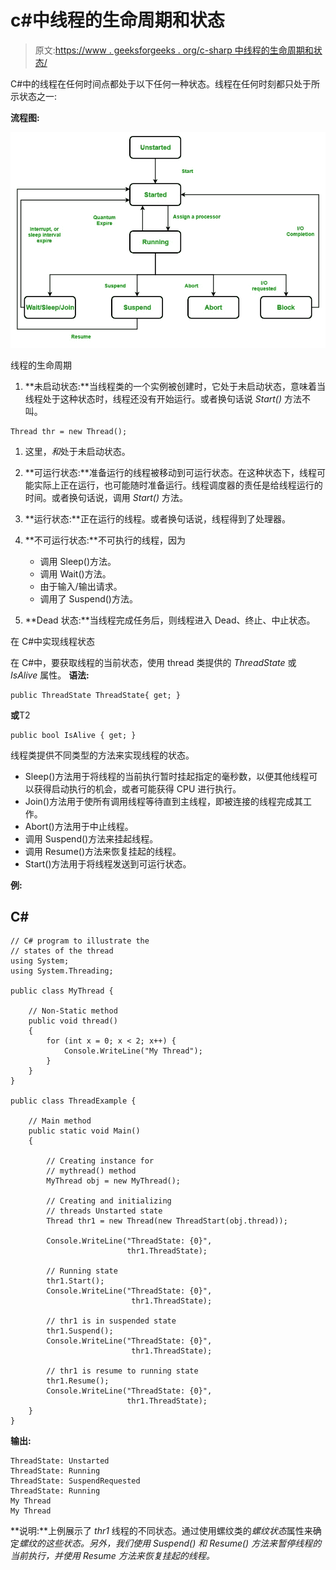 # c#中线程的生命周期和状态

> 原文:[https://www . geeksforgeeks . org/c-sharp 中线程的生命周期和状态/](https://www.geeksforgeeks.org/lifecycle-and-states-of-a-thread-in-c-sharp/)

C#中的线程在任何时间点都处于以下任何一种状态。线程在任何时刻都只处于所示状态之一:

**流程图:**

![](img/8d50e4cef1ac0f9bec930c824a5c3642.png)

线程的生命周期

1.  **未启动状态:**当线程类的一个实例被创建时，它处于未启动状态，意味着当线程处于这种状态时，线程还没有开始运行。或者换句话说 *Start()* 方法不叫。

```
Thread thr = new Thread(); 
```

1.  这里，*和*处于未启动状态。
2.  **可运行状态:**准备运行的线程被移动到可运行状态。在这种状态下，线程可能实际上正在运行，也可能随时准备运行。线程调度器的责任是给线程运行的时间。或者换句话说，调用 *Start()* 方法。

3.  **运行状态:**正在运行的线程。或者换句话说，线程得到了处理器。
4.  **不可运行状态:**不可执行的线程，因为
    *   调用 Sleep()方法。
    *   调用 Wait()方法。
    *   由于输入/输出请求。
    *   调用了 Suspend()方法。
5.  **Dead 状态:**当线程完成任务后，则线程进入 Dead、终止、中止状态。

在 C#中实现线程状态

在 C#中，要获取线程的当前状态，使用 thread 类提供的 *ThreadState* 或 *IsAlive* 属性。
**语法:**

```
public ThreadState ThreadState{ get; }
```

**或**T2

```
public bool IsAlive { get; }
```

线程类提供不同类型的方法来实现线程的状态。

*   Sleep()方法用于将线程的当前执行暂时挂起指定的毫秒数，以便其他线程可以获得启动执行的机会，或者可能获得 CPU 进行执行。
*   Join()方法用于使所有调用线程等待直到主线程，即被连接的线程完成其工作。
*   Abort()方法用于中止线程。
*   调用 Suspend()方法来挂起线程。
*   调用 Resume()方法来恢复挂起的线程。
*   Start()方法用于将线程发送到可运行状态。

**例:**

## C#

```
// C# program to illustrate the
// states of the thread
using System;
using System.Threading;

public class MyThread {

    // Non-Static method
    public void thread()
    {
        for (int x = 0; x < 2; x++) {
            Console.WriteLine("My Thread");
        }
    }
}

public class ThreadExample {

    // Main method
    public static void Main()
    {

        // Creating instance for
        // mythread() method
        MyThread obj = new MyThread();

        // Creating and initializing
        // threads Unstarted state
        Thread thr1 = new Thread(new ThreadStart(obj.thread));

        Console.WriteLine("ThreadState: {0}",
                          thr1.ThreadState);

        // Running state
        thr1.Start();
        Console.WriteLine("ThreadState: {0}",
                           thr1.ThreadState);

        // thr1 is in suspended state
        thr1.Suspend();
        Console.WriteLine("ThreadState: {0}",
                           thr1.ThreadState);

        // thr1 is resume to running state
        thr1.Resume();
        Console.WriteLine("ThreadState: {0}",
                          thr1.ThreadState);
    }
}
```

**输出:**

```
ThreadState: Unstarted
ThreadState: Running
ThreadState: SuspendRequested
ThreadState: Running
My Thread
My Thread
```

**说明:**上例展示了 *thr1* 线程的不同状态。通过使用螺纹类的*螺纹状态*属性来确定*螺纹的这些状态。另外，我们使用 *Suspend()* 和 *Resume()* 方法来暂停线程的当前执行，并使用 *Resume* 方法来恢复挂起的线程。*